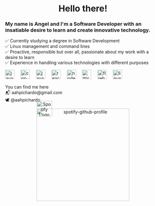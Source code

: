 <h1 align="center">Hello there!</h1>



<h3 align="left">My name is Angel and I'm a Software Developer with an insatiable desire to learn and create innovative technology.</h3>



<p align="left">✅ Currently studying a degree in Software Development<br>✅ Linux management and command lines<br>✅ Proactive, responsible but over all, passionate about my work with a desire to learn<br>✅ Experience in handling various technologies with different purposes</p>



<div align="left">
  <img src="https://cdn.jsdelivr.net/gh/devicons/devicon/icons/java/java-original.svg" height="30" alt="java logo"  />
  <img width="12" />
  <img src="https://cdn.jsdelivr.net/gh/devicons/devicon/icons/cplusplus/cplusplus-original.svg" height="30" alt="cpp logo"  />
  <img width="12" />
  <img src="https://cdn.jsdelivr.net/gh/devicons/devicon/icons/javascript/javascript-original.svg" height="30" alt="javascript logo"  />
  <img width="12" />
  <img src="https://cdn.jsdelivr.net/gh/devicons/devicon/icons/react/react-original.svg" height="30" alt="react logo"  />
  <img width="12" />
  <img src="https://cdn.jsdelivr.net/gh/devicons/devicon/icons/nodejs/nodejs-original-wordmark.svg" height="30" alt="nodejs logo"  />
  <img width="12" />
  <img src="https://cdn.jsdelivr.net/gh/devicons/devicon/icons/mysql/mysql-original.svg" height="30" alt="mysql logo"  />
  <img width="12" />
  <img src="https://cdn.jsdelivr.net/gh/devicons/devicon/icons/firebase/firebase-plain.svg" height="30" alt="firebase logo"  />
  <img width="12" />
  <img src="https://cdn.jsdelivr.net/gh/devicons/devicon/icons/linux/linux-original.svg" height="30" alt="linux logo"  />
</div>



<p align="left">You can find me here<br>📬 aahpichardo@gmail.com<br>🕊 @aahpichardo</p>

<div align="center">
  <a href="#">
    <img src="https://upload.wikimedia.org/wikipedia/commons/8/84/Spotify_icon.svg" alt="Spotify Logo" style="width: 50px; position: absolute; z-index: 1; margin-top: -25px;">
  </a>
  <a href="https://spotify-github-profile.vercel.app/api/view?uid=12150659694&redirect=true">
    <img src="https://spotify-github-profile.vercel.app/api/view?uid=12150659694&cover_image=true&theme=novatorem&show_offline=true&background_color=121212&interchange=false&bar_color=53b14f&bar_color_cover=false" style="width: 300px; z-index: 0;" alt="spotify-github-profile">
  </a>
</div>









